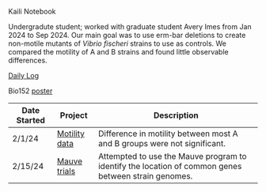 Kaili Notebook

Undergradute student; worked with graduate student Avery Imes from Jan 2024 to Sep 2024. Our main goal was to use erm-bar deletions to create non-motile mutants of *Vibrio fischeri* strains to use as controls. We compared the motility of A and B strains and found little observable differences.

[Daily Log](https://github.com/auchak06/Kaili_Auchampach_Notebook/blob/main/Daily_Log.md)

Bio152 [poster]("\\research.drive.wisc.edu\mmandel\labdata\members\Kaili_Auchampach\Bio152Project\Kaili_BIO152Poster_v03.pdf")

Date Started|Project|Description
--|--|--
2/1/24|[Motility data](https://github.com/auchak06/Kaili_Auchampach_Notebook/blob/main/Motility_Assay_Data.md)|Difference in motility between most A and B groups were not significant.
2/15/24|[Mauve trials](https://github.com/auchak06/Kaili_Auchampach_Notebook/blob/main/GenomeAlignment_Mauve_Trials.md)|Attempted to use the Mauve program to identify the location of common genes between strain genomes.
